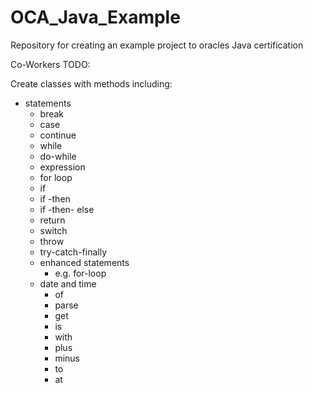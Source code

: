 # OCA_Java_Example

Repository for creating an example project to oracles Java certification

Co-Workers TODO:

Create classes with methods including:

- statements
	- break
	- case
	- continue
	- while
	- do-while
	- expression
	- for loop
	- if
	- if -then
	- if -then- else
	- return
	- switch
	- throw
	- try-catch-finally
 	- enhanced statements
		- e.g. for-loop
	- date and time
		- of
		- parse
		- get
		- is
		- with
		- plus
		- minus
		- to
		- at

